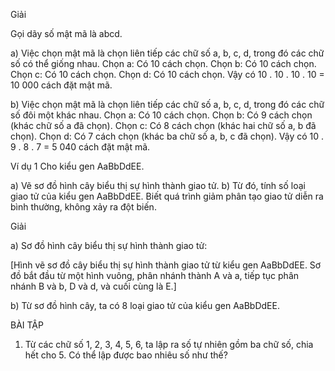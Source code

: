 Giải

Gọi dãy số mật mã là abcd.

a) Việc chọn mật mã là chọn liên tiếp các chữ số a, b, c, d, trong đó các chữ số có thể giống nhau.
   Chọn a: Có 10 cách chọn. Chọn b: Có 10 cách chọn.
   Chọn c: Có 10 cách chọn. Chọn d: Có 10 cách chọn.
   Vậy có 10 . 10 . 10 . 10 = 10 000 cách đặt mật mã.

b) Việc chọn mật mã là chọn liên tiếp các chữ số a, b, c, d, trong đó các chữ số đôi một khác nhau.
   Chọn a: Có 10 cách chọn.
   Chọn b: Có 9 cách chọn (khác chữ số a đã chọn).
   Chọn c: Có 8 cách chọn (khác hai chữ số a, b đã chọn).
   Chọn d: Có 7 cách chọn (khác ba chữ số a, b, c đã chọn).
   Vậy có 10 . 9 . 8 . 7 = 5 040 cách đặt mật mã.

Ví dụ 1 Cho kiểu gen AaBbDdEE.

a) Vẽ sơ đồ hình cây biểu thị sự hình thành giao tử.
b) Từ đó, tính số loại giao tử của kiểu gen AaBbDdEE.
Biết quá trình giảm phân tạo giao tử diễn ra bình thường, không xảy ra đột biến.

Giải

a) Sơ đồ hình cây biểu thị sự hình thành giao tử:

[Hình vẽ sơ đồ cây biểu thị sự hình thành giao tử từ kiểu gen AaBbDdEE. Sơ đồ bắt đầu từ một hình vuông, phân nhánh thành A và a, tiếp tục phân nhánh B và b, D và d, và cuối cùng là E.]

b) Từ sơ đồ hình cây, ta có 8 loại giao tử của kiểu gen AaBbDdEE.

BÀI TẬP

1. Từ các chữ số 1, 2, 3, 4, 5, 6, ta lập ra số tự nhiên gồm ba chữ số, chia hết cho 5. Có thể lập được bao nhiêu số như thế?